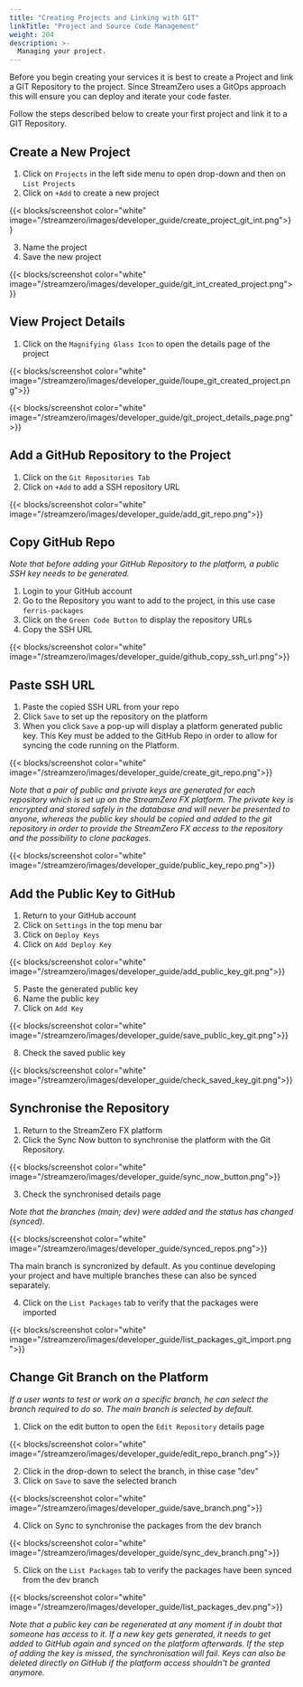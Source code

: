 ```yaml
---
title: "Creating Projects and Linking with GIT"
linkTitle: "Project and Source Code Management"
weight: 204
description: >-
  Managing your project.
---
```


Before you begin creating your services it is best to create a Project and link a GIT Repository to the project. Since StreamZero uses a GitOps approach this will ensure you can deploy and iterate your code faster. 

Follow the steps described below to create your first project and link it to a GIT Repository.


## Create a New Project

1. Click on `Projects` in the left side menu to open drop-down and then on `List Projects`
2. Click on `+Add` to create a new project

{{< blocks/screenshot color="white" image="/streamzero/images/developer_guide/create_project_git_int.png">}}

3. Name the project
4. Save the new project

{{< blocks/screenshot color="white" image="/streamzero/images/developer_guide/git_int_created_project.png">}}

## View Project Details

1. Click on the `Magnifying Glass Icon` to open the details page of the project

{{< blocks/screenshot color="white" image="/streamzero/images/developer_guide/loupe_git_created_project.png">}}

{{< blocks/screenshot color="white" image="/streamzero/images/developer_guide/git_project_details_page.png">}}

## Add a GitHub Repository to the Project

1. Click on the `Git Repositories Tab`
2. Click on `+Add` to add a SSH repository URL

{{< blocks/screenshot color="white" image="/streamzero/images/developer_guide/add_git_repo.png">}}

## Copy GitHub Repo

*Note that before adding your GitHub Repository to the platform, a public SSH key needs to be generated.*

1. Login to your GitHub account
2. Go to the Repository you want to add to the project, in this use case `ferris-packages`
3. Click on the `Green Code Button` to display the repository URLs
4. Copy the SSH URL

{{< blocks/screenshot color="white" image="/streamzero/images/developer_guide/github_copy_ssh_url.png">}}

## Paste SSH URL

1. Paste the copied SSH URL from your repo
2. Click `Save` to set up the repository on the platform
3. When you click `Save` a pop-up will display a platform generated public key. This Key must be added to the GitHub Repo in order to allow for syncing the code running on the Platform.

{{< blocks/screenshot color="white" image="/streamzero/images/developer_guide/create_git_repo.png">}}

*Note that a pair of  public and private keys are generated for each repository which is set up on the StreamZero FX platform. The private key is encrypted and stored safely in the database and will never be presented to anyone, whereas the public key should be copied and added to the git repository in order to provide the StreamZero FX access to the repository and the possibility to clone packages.*

{{< blocks/screenshot color="white" image="/streamzero/images/developer_guide/public_key_repo.png">}}

## Add the Public Key to GitHub

1. Return to your GitHub account
2. Click on `Settings` in the top menu bar
3. Click on `Deploy Keys`
4. Click on `Add Deploy Key`

{{< blocks/screenshot color="white" image="/streamzero/images/developer_guide/add_public_key_git.png">}}

5. Paste the generated public key
6. Name the public key
7. Click on `Add Key` 

{{< blocks/screenshot color="white" image="/streamzero/images/developer_guide/save_public_key_git.png">}}

8. Check the saved public key

{{< blocks/screenshot color="white" image="/streamzero/images/developer_guide/check_saved_key_git.png">}}

## Synchronise the Repository

1. Return to the StreamZero FX platform
2. Click the Sync Now button to synchronise the platform with the Git Repository.

{{< blocks/screenshot color="white" image="/streamzero/images/developer_guide/sync_now_button.png">}}

3. Check the synchronised details page

*Note that the branches (main; dev) were added and the status has changed (synced).*

{{< blocks/screenshot color="white" image="/streamzero/images/developer_guide/synced_repos.png">}}

Tha main branch is syncronized by default. As you continue developing your project and have multiple branches these can also be synced separately.




4. Click on the `List Packages` tab to verify that the packages were imported

{{< blocks/screenshot color="white" image="/streamzero/images/developer_guide/list_packages_git_import.png">}}

## Change Git Branch on the Platform

*If a user wants to test or work on a specific branch, he can select the branch required to do so. The main branch is selected by default.*

1. Click on the edit button to open the `Edit Repository` details page

{{< blocks/screenshot color="white" image="/streamzero/images/developer_guide/edit_repo_branch.png">}}

2. Click in the drop-down to select the branch, in thise case "dev"
3. Click on `Save` to save the selected branch

{{< blocks/screenshot color="white" image="/streamzero/images/developer_guide/save_branch.png">}}

4. Click on Sync to synchronise the packages from the dev branch

{{< blocks/screenshot color="white" image="/streamzero/images/developer_guide/sync_dev_branch.png">}}

5. Click on the `List Packages` tab to verify the packages have been synced from the dev branch

{{< blocks/screenshot color="white" image="/streamzero/images/developer_guide/list_packages_dev.png">}}

*Note that a public key can be regenerated at any moment if in doubt that someone has access to it. If a new key gets generated, it needs to get added to GitHub again and synced on the platform afterwards. If the step of adding the key is missed, the synchronisation will fail. Keys can also be deleted directly on GitHub if the platform access shouldn't be granted anymore.*

